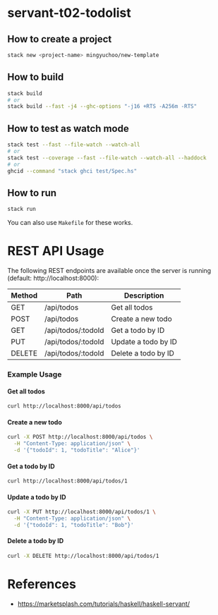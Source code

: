 # servant-t02-todolist

## How to create a project

```bash
stack new <project-name> mingyuchoo/new-template
```

## How to build

```bash
stack build
# or
stack build --fast -j4 --ghc-options "-j16 +RTS -A256m -RTS"
```

## How to test as watch mode

```bash
stack test --fast --file-watch --watch-all
# or
stack test --coverage --fast --file-watch --watch-all --haddock
# or
ghcid --command "stack ghci test/Spec.hs"
```

## How to run

```bash
stack run
```
You can also use `Makefile` for these works.

# REST API Usage

The following REST endpoints are available once the server is running (default: http://localhost:8000):

| Method | Path                  | Description                 |
|--------|-----------------------|-----------------------------|
| GET    | /api/todos            | Get all todos               |
| POST   | /api/todos            | Create a new todo           |
| GET    | /api/todos/:todoId    | Get a todo by ID            |
| PUT    | /api/todos/:todoId    | Update a todo by ID         |
| DELETE | /api/todos/:todoId    | Delete a todo by ID         |

### Example Usage

#### Get all todos
```bash
curl http://localhost:8000/api/todos
```

#### Create a new todo
```bash
curl -X POST http://localhost:8000/api/todos \
  -H "Content-Type: application/json" \
  -d '{"todoId": 1, "todoTitle": "Alice"}'
```

#### Get a todo by ID
```bash
curl http://localhost:8000/api/todos/1
```

#### Update a todo by ID
```bash
curl -X PUT http://localhost:8000/api/todos/1 \
  -H "Content-Type: application/json" \
  -d '{"todoId": 1, "todoTitle": "Bob"}'
```

#### Delete a todo by ID
```bash
curl -X DELETE http://localhost:8000/api/todos/1
```

# References

- <https://marketsplash.com/tutorials/haskell/haskell-servant/>
